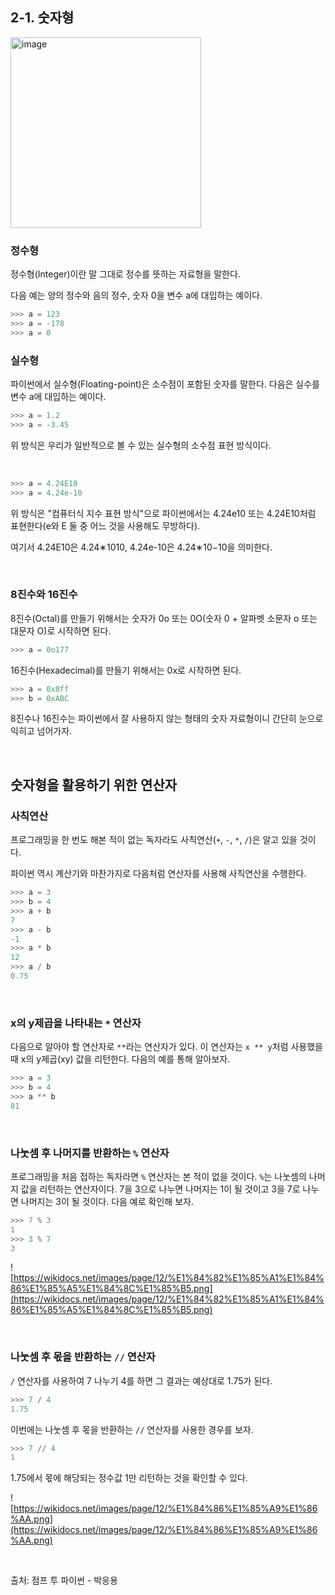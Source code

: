 ## 2-1. 숫자형
<img width="305" alt="image" src="https://user-images.githubusercontent.com/72433598/205498373-e47a0c2a-cf52-4120-bed9-849ccc79b187.png">

### **정수형**

정수형(Integer)이란 말 그대로 정수를 뜻하는 자료형을 말한다. 

다음 예는 양의 정수와 음의 정수, 숫자 0을 변수 a에 대입하는 예이다.

```python
>>> a = 123
>>> a = -178
>>> a = 0
```

### **실수형**

파이썬에서 실수형(Floating-point)은 소수점이 포함된 숫자를 말한다. 다음은 실수를 변수 a에 대입하는 예이다.

```python
>>> a = 1.2
>>> a = -3.45
```

위 방식은 우리가 일반적으로 볼 수 있는 실수형의 소수점 표현 방식이다.

<br>

```python
>>> a = 4.24E10
>>> a = 4.24e-10
```

위 방식은 "컴퓨터식 지수 표현 방식"으로 파이썬에서는 4.24e10 또는 4.24E10처럼 표현한다(e와 E 둘 중 어느 것을 사용해도 무방하다). 

여기서 4.24E10은 4.24∗1010, 4.24e-10은 4.24∗10−10을 의미한다.

<br>

### **8진수와 16진수**

8진수(Octal)를 만들기 위해서는 숫자가 0o 또는 0O(숫자 0 + 알파벳 소문자 o 또는 대문자 O)로 시작하면 된다.

```python
>>> a = 0o177
```

16진수(Hexadecimal)를 만들기 위해서는 0x로 시작하면 된다.

```python
>>> a = 0x8ff
>>> b = 0xABC
```

8진수나 16진수는 파이썬에서 잘 사용하지 않는 형태의 숫자 자료형이니 간단히 눈으로 익히고 넘어가자.

<br>

## **숫자형을 활용하기 위한 연산자**

### **사칙연산**

프로그래밍을 한 번도 해본 적이 없는 독자라도 사칙연산(`+`, `-`, `*`, `/`)은 알고 있을 것이다. 

파이썬 역시 계산기와 마찬가지로 다음처럼 연산자를 사용해 사칙연산을 수행한다.

```python
>>> a = 3
>>> b = 4
>>> a + b
7
>>> a - b
-1
>>> a * b
12
>>> a / b
0.75
```

<br>

### **x의 y제곱을 나타내는 `*` 연산자**

다음으로 알아야 할 연산자로 `**`라는 연산자가 있다. 이 연산자는 `x ** y`처럼 사용했을 때 x의 y제곱(xy) 값을 리턴한다. 다음의 예를 통해 알아보자.

```python
>>> a = 3
>>> b = 4
>>> a ** b
81
```

<br>

### **나눗셈 후 나머지를 반환하는 `%` 연산자**

프로그래밍을 처음 접하는 독자라면 `%` 연산자는 본 적이 없을 것이다. `%`는 나눗셈의 나머지 값을 리턴하는 연산자이다. 7을 3으로 나누면 나머지는 1이 될 것이고 3을 7로 나누면 나머지는 3이 될 것이다. 다음 예로 확인해 보자.

```python
>>> 7 % 3
1
>>> 3 % 7
3
```

![https://wikidocs.net/images/page/12/%E1%84%82%E1%85%A1%E1%84%86%E1%85%A5%E1%84%8C%E1%85%B5.png](https://wikidocs.net/images/page/12/%E1%84%82%E1%85%A1%E1%84%86%E1%85%A5%E1%84%8C%E1%85%B5.png)

<br>

### **나눗셈 후 몫을 반환하는 `//` 연산자**

`/` 연산자를 사용하여 7 나누기 4를 하면 그 결과는 예상대로 1.75가 된다.

```python
>>> 7 / 4
1.75

```

이번에는 나눗셈 후 몫을 반환하는 `//` 연산자를 사용한 경우를 보자.

```python
>>> 7 // 4
1

```

1.75에서 몫에 해당되는 정수값 1만 리턴하는 것을 확인할 수 있다.

![https://wikidocs.net/images/page/12/%E1%84%86%E1%85%A9%E1%86%AA.png](https://wikidocs.net/images/page/12/%E1%84%86%E1%85%A9%E1%86%AA.png)

<br>

출처: 점프 투 파이썬 - 박응용
